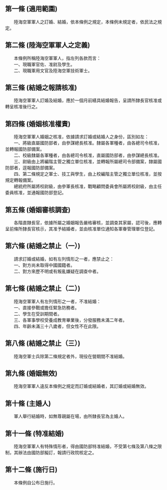 第一條 (適用範圍)
-----------------
　　陸海空軍軍人之訂婚、結婚，依本條例之規定，本條例未規定者，依民法之規定。  


第二條 (陸海空軍軍人之定義)
---------------------------
　　本條例所稱陸海空軍軍人，指左列各款而言：  
　　一、現職軍官佐、准尉及學生。  
　　二、現職軍用文官及陸海空軍技術軍士。  


第三條 (結婚之報請核准)
-----------------------
　　陸海空軍軍人訂婚及結婚，應於一個月前繕具結婚報告，呈請所隸長官核准或轉呈核准後行之。  


第四條 (婚姻核准權責)
---------------------
　　陸海空軍軍人婚姻之核准，依據請求訂婚或結婚人之身份，區別如左：  
　　一、將級直屬國防部者，由參謀總長核准。隸屬各軍種者，由各總司令核准，並轉報國防部備案。  
　　二、校級隸屬各軍種者，由各總司令核准，直屬國防部者，由參謀總長核准。  
　　三、尉級由上將編階主管之獨立單位核准，並轉報所屬總司令部備案，隸屬國防部者，逕報國防部備案。  
　　四、第二條規定之軍士、技工與學生，由上校編階主管之獨立單位核准，並按規定轉報備案。  
　　總統府所屬將校尉級，由參軍長核准，戰略顧問委員會所屬將校尉級，由主任委員核准，並通報國防部登記。  


第五條 (婚姻審核調查)
---------------------
　　各階直隸長官，依據所屬之婚姻報告嚴格審核，並調查其家屬，認可後，應轉呈前條所隸長官核示，其准予結婚者，並由核准單位通知各軍眷管理單位登記。  


第六條 (結婚之禁止（一）)
-------------------------
　　請求訂婚或結婚，如有左列情形之一者，應禁止之：  
　　一、對方尚未取得中國國籍者。  
　　二、對方來歷不明或有叛亂嫌疑在調查中者。  


第七條 (結婚之禁止（二）)
-------------------------
　　陸海空軍軍人有左列情形之一者，不准結婚：  
　　一、直接參戰或擔任緊急防務者。  
　　二、學生在受訓期間者。  
　　三、各軍事學校受養成教育畢業後，分發服務未滿二年者。  
　　四、年齡未滿三十八歲者，但女性不在此限。  


第八條 (結婚之禁止（三）)
-------------------------
　　陸海空軍士兵除第二條規定者外，現役在營期間不准結婚。  


第九條 (婚姻無效)
-----------------
　　陸海空軍軍人違反本條例之規定而訂婚或結婚者，其訂婚或結婚無效。  


第十條 (主婚人)
---------------
　　軍人舉行結婚時，如無尊親屬在場，由所隸長官為主婚人。  


第十一條 (特准結婚)
-------------------
　　陸海空軍軍人有特殊情形者，得由國防部特准結婚，不受第七條及第八條之限制，其辦法由國防部擬訂，報請行政院核定之。  


第十二條 (施行日)
-----------------
　　本條例自公布日施行。